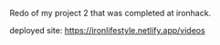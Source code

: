 Redo of my project 2 that was completed at ironhack.

deployed site:
https://ironlifestyle.netlify.app/videos
